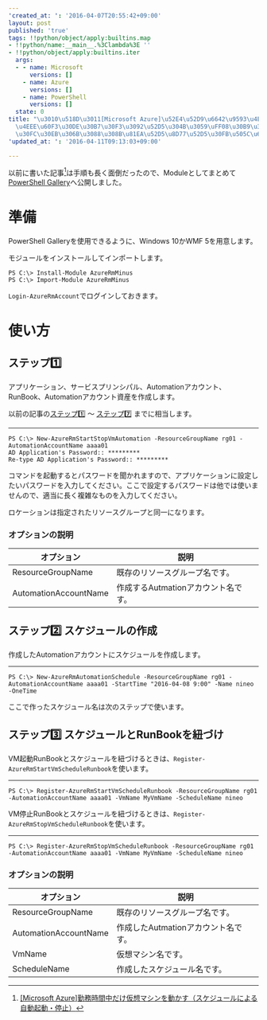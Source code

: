 ```yaml
---
'created_at: ': '2016-04-07T20:55:42+09:00'
layout: post
published: 'true'
tags: !!python/object/apply:builtins.map
- !!python/name:__main__.%3Clambda%3E ''
- !!python/object/apply:builtins.iter
  args:
  - - name: Microsoft
      versions: []
    - name: Azure
      versions: []
    - name: PowerShell
      versions: []
  state: 0
title: "\u3010\u518D\u3011[Microsoft Azure]\u52E4\u52D9\u6642\u9593\u4E2D\u3060\u3051\
  \u4EEE\u60F3\u30DE\u30B7\u30F3\u3092\u52D5\u304B\u3059\uFF08\u30B9\u30B1\u30B8\u30E5\
  \u30FC\u30EB\u306B\u3088\u308B\u81EA\u52D5\u8D77\u52D5\u30FB\u505C\u6B62\uFF09"
'updated_at: ': '2016-04-11T09:13:03+09:00'

---
```

以前に書いた記事[^1]は手順も長く面倒だったので、Moduleとしてまとめて[PowerShell Gallery](https://www.powershellgallery.com/)へ公開しました。  
  
[^1]: [[Microsoft Azure]勤務時間中だけ仮想マシンを動かす（スケジュールによる自動起動・停止）](http://qiita.com/sengoku/items/1c3994ac8a2f0f0e88c5)  
  
# 準備  
  
PowerShell Galleryを使用できるように、Windows 10かWMF 5を用意します。  
  
モジュールをインストールしてインポートします。  
  
```
PS C:\> Install-Module AzureRmMinus
PS C:\> Import-Module AzureRmMinus
```  
  
`Login-AzureRmAccount`でログインしておきます。  
  
# 使い方  
  
## ステップ:one:  
  
アプリケーション、サービスプリンシパル、Automationアカウント、RunBook、Automationアカウント資産を作成します。  
  
以前の記事の[ステップ:one:](http://qiita.com/sengoku/items/1c3994ac8a2f0f0e88c5#%E3%82%B9%E3%83%86%E3%83%83%E3%83%97-one-ad%E3%82%A2%E3%83%97%E3%83%AA%E3%82%B1%E3%83%BC%E3%82%B7%E3%83%A7%E3%83%B3%E3%82%92%E4%BD%9C%E6%88%90) ～ [ステップ:seven:](http://qiita.com/sengoku/items/1c3994ac8a2f0f0e88c5#%E3%82%B9%E3%83%86%E3%83%83%E3%83%97-seven-runbook%E3%82%92%E7%99%BA%E8%A1%8C) までに相当します。  
  
****  
```ps1:
PS C:\> New-AzureRmStartStopVmAutomation -ResourceGroupName rg01 -AutomationAccountName aaaa01
AD Application's Password:: *********
Re-type AD Application's Password:: *********
```  
  
コマンドを起動するとパスワードを聞かれますので、アプリケーションに設定したいパスワードを入力してください。ここで設定するパスワードは他では使いませんので、適当に長く複雑なものを入力してください。  
  
ロケーションは指定されたリソースグループと同一になります。  
  
### オプションの説明  
  
| オプション | 説明 |  
|-----------|------|  
|ResourceGroupName | 既存のリソースグループ名です。 |  
|AutomationAccountName | 作成するAutmationアカウント名です。 |  
  
  
## ステップ:two: スケジュールの作成  
  
作成したAutomationアカウントにスケジュールを作成します。  
  
****  
```ps1:
PS C:\> New-AzureRmAutomationSchedule -ResourceGroupName rg01 -AutomationAccountName aaaa01 -StartTime "2016-04-08 9:00" -Name nineo -OneTime
```  
  
ここで作ったスケジュール名は次のステップで使います。  
  
## ステップ:three: スケジュールとRunBookを紐づけ  
  
VM起動RunBookとスケジュールを紐づけるときは、`Register-AzureRmStartVmScheduleRunbook`を使います。  
  
****  
```ps1:
PS C:\> Register-AzureRmStartVmScheduleRunbook -ResourceGroupName rg01 -AutomationAccountName aaaa01 -VmName MyVmName -ScheduleName nineo
```  
  
VM停止RunBookとスケジュールを紐づけるときは、`Register-AzureRmStopVmScheduleRunbook`を使います。  
  
****  
```ps1:
PS C:\> Register-AzureRmStopVmScheduleRunbook -ResourceGroupName rg01 -AutomationAccountName aaaa01 -VmName MyVmName -ScheduleName nineo
```  
  
  
### オプションの説明  
  
| オプション | 説明 |  
|-----------|------|  
|ResourceGroupName | 既存のリソースグループ名です。 |  
|AutomationAccountName | 作成したAutmationアカウント名です。 |  
|VmName | 仮想マシン名です。 |  
|ScheduleName | 作成したスケジュール名です。 |  
  
